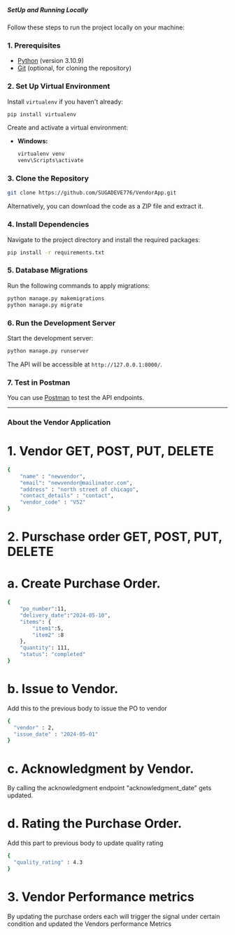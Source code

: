 
##### SetUp and Running Locally ####

Follow these steps to run the project locally on your machine:

### 1. Prerequisites

- [Python](https://www.python.org/) (version 3.10.9)
- [Git](https://git-scm.com/) (optional, for cloning the repository)

### 2. Set Up Virtual Environment

Install `virtualenv` if you haven't already:

```bash
pip install virtualenv
```

Create and activate a virtual environment:

- **Windows:**
  ```bash
  virtualenv venv
  venv\Scripts\activate
  ```

### 3. Clone the Repository

```bash
git clone https://github.com/SUGADEVE776/VendorApp.git
```

Alternatively, you can download the code as a ZIP file and extract it.

### 4. Install Dependencies

Navigate to the project directory and install the required packages:

```bash
pip install -r requirements.txt
```

### 5. Database Migrations

Run the following commands to apply migrations:

```bash
python manage.py makemigrations
python manage.py migrate
```

### 6. Run the Development Server

Start the development server:

```bash
python manage.py runserver
```

The API will be accessible at `http://127.0.0.1:8000/`.

### 7. Test in Postman

You can use [Postman](https://www.postman.com/) to test the API endpoints.

---


### About the Vendor Application ###

# 1. Vendor GET, POST, PUT, DELETE

```bash
{
    "name" : "newvendor",
    "email": "newvendor@mailinator.com",
    "address" : "north street of chicago",
    "contact_details" : "contact",
    "vendor_code" : "V52"
}
```

# 2. Purschase order GET, POST, PUT, DELETE

# a. Create Purchase Order.
```bash
{
    "po_number":11,
    "delivery_date":"2024-05-10",
    "items": {
        "item1":5,
        "item2" :8
    },
    "quantity": 111,
    "status": "completed"
}
```
# b. Issue to Vendor.

Add this to the previous body to issue the PO to vendor

```bash
{
  "vendor" : 2,
  "issue_date" : "2024-05-01"
}
```

# c. Acknowledgment by Vendor.

By calling the acknowledgment endpoint "acknowledgment_date" gets updated.

# d. Rating the Purchase Order.

Add this part to previous body to update quality rating

```bash
{
  "quality_rating" : 4.3
}
```

# 3. Vendor Performance metrics

By updating the purchase orders each will trigger the signal under certain condition and updated the Vendors performance Metrics
